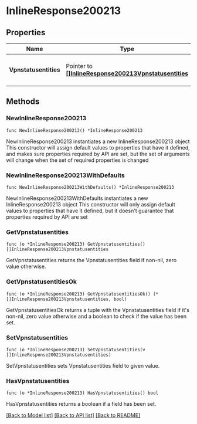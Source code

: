 # InlineResponse200213

## Properties

Name | Type | Description | Notes
------------ | ------------- | ------------- | -------------
**Vpnstatusentities** | Pointer to [**[]InlineResponse200213Vpnstatusentities**](InlineResponse200213Vpnstatusentities.md) | The list of VPN Status for networks | [optional] 

## Methods

### NewInlineResponse200213

`func NewInlineResponse200213() *InlineResponse200213`

NewInlineResponse200213 instantiates a new InlineResponse200213 object
This constructor will assign default values to properties that have it defined,
and makes sure properties required by API are set, but the set of arguments
will change when the set of required properties is changed

### NewInlineResponse200213WithDefaults

`func NewInlineResponse200213WithDefaults() *InlineResponse200213`

NewInlineResponse200213WithDefaults instantiates a new InlineResponse200213 object
This constructor will only assign default values to properties that have it defined,
but it doesn't guarantee that properties required by API are set

### GetVpnstatusentities

`func (o *InlineResponse200213) GetVpnstatusentities() []InlineResponse200213Vpnstatusentities`

GetVpnstatusentities returns the Vpnstatusentities field if non-nil, zero value otherwise.

### GetVpnstatusentitiesOk

`func (o *InlineResponse200213) GetVpnstatusentitiesOk() (*[]InlineResponse200213Vpnstatusentities, bool)`

GetVpnstatusentitiesOk returns a tuple with the Vpnstatusentities field if it's non-nil, zero value otherwise
and a boolean to check if the value has been set.

### SetVpnstatusentities

`func (o *InlineResponse200213) SetVpnstatusentities(v []InlineResponse200213Vpnstatusentities)`

SetVpnstatusentities sets Vpnstatusentities field to given value.

### HasVpnstatusentities

`func (o *InlineResponse200213) HasVpnstatusentities() bool`

HasVpnstatusentities returns a boolean if a field has been set.


[[Back to Model list]](../README.md#documentation-for-models) [[Back to API list]](../README.md#documentation-for-api-endpoints) [[Back to README]](../README.md)


